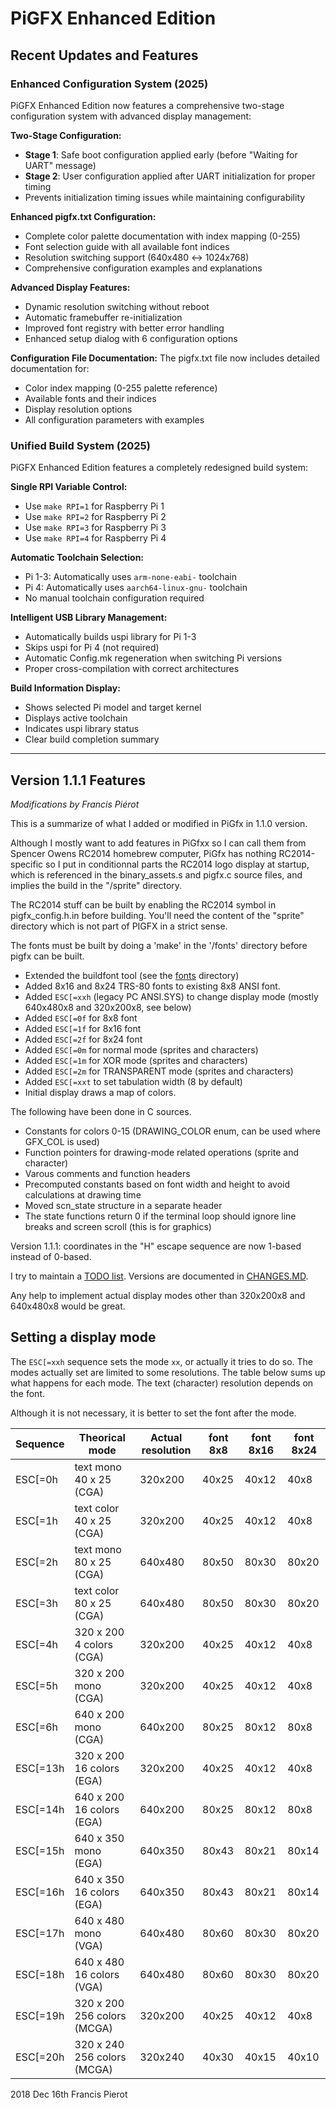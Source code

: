 # PiGFX Enhanced Edition
## Recent Updates and Features

### Enhanced Configuration System (2025)

PiGFX Enhanced Edition now features a comprehensive two-stage configuration system with advanced display management:

**Two-Stage Configuration:**
- **Stage 1**: Safe boot configuration applied early (before "Waiting for UART" message)
- **Stage 2**: User configuration applied after UART initialization for proper timing
- Prevents initialization timing issues while maintaining configurability

**Enhanced pigfx.txt Configuration:**
- Complete color palette documentation with index mapping (0-255)
- Font selection guide with all available font indices
- Resolution switching support (640x480 ↔ 1024x768)
- Comprehensive configuration examples and explanations

**Advanced Display Features:**
- Dynamic resolution switching without reboot
- Automatic framebuffer re-initialization
- Improved font registry with better error handling
- Enhanced setup dialog with 6 configuration options

**Configuration File Documentation:**
The pigfx.txt file now includes detailed documentation for:
- Color index mapping (0-255 palette reference)
- Available fonts and their indices
- Display resolution options
- All configuration parameters with examples

### Unified Build System (2025)

PiGFX Enhanced Edition features a completely redesigned build system:

**Single RPI Variable Control:**
- Use `make RPI=1` for Raspberry Pi 1
- Use `make RPI=2` for Raspberry Pi 2  
- Use `make RPI=3` for Raspberry Pi 3
- Use `make RPI=4` for Raspberry Pi 4

**Automatic Toolchain Selection:**
- Pi 1-3: Automatically uses `arm-none-eabi-` toolchain
- Pi 4: Automatically uses `aarch64-linux-gnu-` toolchain
- No manual toolchain configuration required

**Intelligent USB Library Management:**
- Automatically builds uspi library for Pi 1-3
- Skips uspi for Pi 4 (not required)
- Automatic Config.mk regeneration when switching Pi versions
- Proper cross-compilation with correct architectures

**Build Information Display:**
- Shows selected Pi model and target kernel
- Displays active toolchain
- Indicates uspi library status
- Clear build completion summary

---

## Version 1.1.1 Features

*Modifications by Francis Piérot*

This is a summarize of what I added or modified in PiGfx in 1.1.0 version.

Although I mostly want to add features in PiGfxx so I can call them from Spencer Owens RC2014 
homebrew computer, PiGfx has nothing RC2014-specific so I put in conditionnal parts the RC2014 logo display at startup, which is referenced in the binary_assets.s and pigfx.c source files, and implies the build in the "/sprite" directory.

The RC2014 stuff can be built by enabling the RC2014 symbol in pigfx_config.h.in before building. You'll
need the content of the "sprite" directory which is not part of PIGFX in a strict sense.

The fonts must be built by doing a 'make' in the '/fonts' directory before pigfx can be built.

- Extended the buildfont tool (see the [fonts](fonts/) directory)
- Added 8x16 and 8x24 TRS-80 fonts to existing 8x8 ANSI font.
- Added `ESC[=xxh` (legacy PC ANSI.SYS) to change display mode (mostly 640x480x8 and 320x200x8, see below)
- Added `ESC[=0f` for 8x8 font
- Added `ESC[=1f` for 8x16 font
- Added `ESC[=2f` for 8x24 font
- Added `ESC[=0m` for normal mode (sprites and characters)
- Added `ESC[=1m` for XOR mode (sprites and characters)
- Added `ESC[=2m` for TRANSPARENT mode (sprites and characters)
- Added `ESC[=xxt` to set tabulation width (8 by default)
- Initial display draws a map of colors.

The following have been done in C sources.

- Constants for colors 0-15 (DRAWING_COLOR enum, can be used where GFX_COL is used)
- Function pointers for drawing-mode related operations (sprite and character)
- Varous comments and function headers
- Precomputed constants based on font width and height to avoid calculations at drawing time
- Moved scn_state structure in a separate header
- The state functions return 0 if the terminal loop should ignore line breaks and screen scroll (this is for graphics)

Version 1.1.1: coordinates in the "H" escape sequence are now 1-based instead of 0-based.
 
I try to maintain a [TODO list](TODO.md). Versions are documented in [CHANGES.MD]().

Any help to implement actual display modes other than 320x200x8 and 640x480x8 would be great.


## Setting a display mode

The `ESC[=xxh` sequence sets the mode `xx`, or actually it tries to do so. The modes actually set are limited to some 
resolutions. The table below sums up what happens for each mode. The text (character) resolution depends on the font.

Although it is not necessary, it is better to set the font after the mode.

Sequence|Theorical mode|Actual resolution|font 8x8|font 8x16|font 8x24
---|---|---|---|---|---
ESC[=0h|text mono  40 x 25    (CGA) |320x200|40x25|40x12|40x8|
ESC[=1h|text color 40 x 25    (CGA) |320x200|40x25|40x12|40x8|
ESC[=2h|text mono  80 x 25    (CGA) |640x480|80x50|80x30|80x20|
ESC[=3h|text color 80 x 25    (CGA) |640x480|80x50|80x30|80x20|
ESC[=4h|320 x 200 4 colors    (CGA) |320x200|40x25|40x12|40x8|
ESC[=5h|320 x 200 mono        (CGA) |320x200|40x25|40x12|40x8|
ESC[=6h|640 x 200 mono        (CGA) |640x200|80x25|80x12|80x8|
ESC[=13h|320 x 200 16 colors  (EGA) |320x200|40x25|40x12|40x8|
ESC[=14h|640 x 200 16 colors  (EGA) |640x200|80x25|80x12|80x8|
ESC[=15h|640 x 350 mono       (EGA) |640x350|80x43|80x21|80x14|
ESC[=16h|640 x 350 16 colors  (EGA) |640x350|80x43|80x21|80x14|
ESC[=17h|640 x 480 mono       (VGA) |640x480|80x60|80x30|80x20|
ESC[=18h|640 x 480 16 colors  (VGA) |640x480|80x60|80x30|80x20|
ESC[=19h|320 x 200 256 colors (MCGA)|320x200|40x25|40x12|40x8|
ESC[=20h|320 x 240 256 colors (MCGA)|320x240|40x30|40x15|40x10|



2018 Dec 16th
Francis Pierot